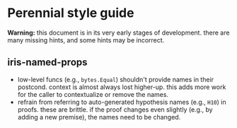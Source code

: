 # Perennial style guide

**Warning:** this document is in its very early stages of development.
there are many missing hints, and some hints may be incorrect.

## iris-named-props

- low-level funcs (e.g., `bytes.Equal`) shouldn't provide names in their postcond.
context is almost always lost higher-up.
this adds more work for the caller to contextualize or remove the names.
- refrain from referring to auto-generated hypothesis names (e.g., `H10`) in proofs.
these are brittle.
if the proof changes even slightly (e.g., by adding a new premise),
the names need to be changed.
